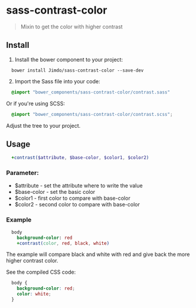 # sass-contrast-color
> Mixin to get the color with higher contrast

## Install

1. Install the bower component to your project:
```
  bower install Jimdo/sass-contrast-color --save-dev
```

2. Import the Sass file into your code:
```sass
  @import "bower_components/sass-contrast-color/contrast.sass"
```
Or if you're using SCSS:
```scss
  @import "bower_components/sass-contrast-color/contrast.scss";
```
Adjust the tree to your project.

## Usage

```sass
  +contrast($attribute, $base-color, $color1, $color2)
```
### Parameter:

* $attribute - set the attribute where to write the value
* $base-color - set the basic color
* $color1 - first color to compare with base-color
* $color2 - second color to compare with base-color

### Example 

```sass
  body
    background-color: red
    +contrast(color, red, black, white)
```

The example will compare black and white with red and give back the more higher contrast color.

See the compiled CSS code:

```css
  body {
    background-color: red;
    color: white;
  }
```
